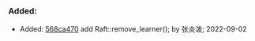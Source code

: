 ### Added:

-   Added: [568ca470](https://github.com/databendlabs/openraft/commit/568ca470524f77bc721edb104206e1774e1555cc) add Raft::remove_learner(); by 张炎泼; 2022-09-02
